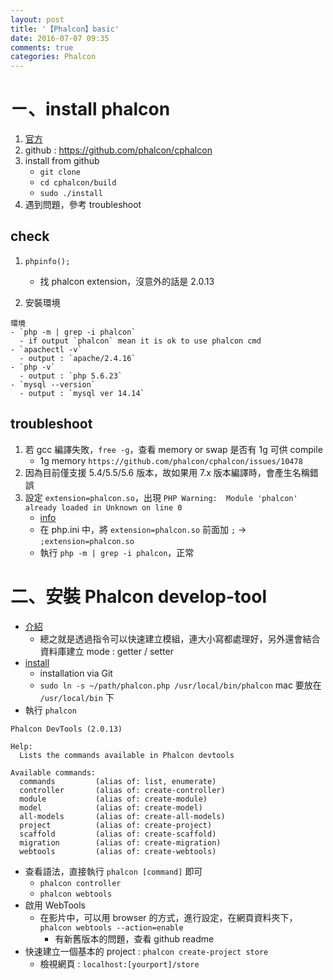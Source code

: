 ```yaml
---
layout: post
title: '【Phalcon】basic'
date: 2016-07-07 09:35
comments: true
categories: Phalcon
---
```

# ㄧ、install phalcon

1. [官方](https://phalconphp.com/en/download)
2. github : https://github.com/phalcon/cphalcon
3. install from github
	- `git clone`
	- `cd cphalcon/build`
	- `sudo ./install`
4. 遇到問題，參考 troubleshoot

## check 

1. `phpinfo();`
	- 找 phalcon extension，沒意外的話是 2.0.13

2. 安裝環境

```
環境
- `php -m | grep -i phalcon`
  - if output `phalcon` mean it is ok to use phalcon cmd
- `apachectl -v`
  - output : `apache/2.4.16`
- `php -v`
  - output : `php 5.6.23`
- `mysql --version`
  - output : `mysql ver 14.14`
```

## troubleshoot

1. 若 gcc 編譯失敗，`free -g`，查看 memory or swap 是否有 1g 可供 compile
	- 1g memory `https://github.com/phalcon/cphalcon/issues/10478`
2. 因為目前僅支援 5.4/5.5/5.6 版本，故如果用 7.x 版本編譯時，會產生名稱錯誤
3. 設定 `extension=phalcon.so`，出現 `PHP Warning:  Module 'phalcon' already loaded in Unknown on line 0`
	- [info](http://www.somacon.com/p520.php)
	- 在 php.ini 中，將 `extension=phalcon.so` 前面加 `;` -> `;extension=phalcon.so`
	- 執行 `php -m | grep -i phalcon`，正常

# 二、安裝 Phalcon develop-tool

- [介紹](https://docs.phalconphp.com/zh/latest/reference/tools.html)
	- 總之就是透過指令可以快速建立模組，連大小寫都處理好，另外還會結合資料庫建立 mode : getter / setter
- [install](https://github.com/phalcon/phalcon-devtools)
	- installation via Git
	- `sudo ln -s ~/path/phalcon.php /usr/local/bin/phalcon` mac 要放在 `/usr/local/bin` 下
- 執行 `phalcon`
	
```
Phalcon DevTools (2.0.13)

Help:
  Lists the commands available in Phalcon devtools

Available commands:
  commands         (alias of: list, enumerate)
  controller       (alias of: create-controller)
  module           (alias of: create-module)
  model            (alias of: create-model)
  all-models       (alias of: create-all-models)
  project          (alias of: create-project)
  scaffold         (alias of: create-scaffold)
  migration        (alias of: create-migration)
  webtools         (alias of: create-webtools)
```
- 查看語法，直接執行 `phalcon [command]` 即可
	- `phalcon controller`
	- `phalcon webtools`	
- 啟用 WebTools
	- 在影片中，可以用 browser 的方式，進行設定，在網頁資料夾下，`phalcon webtools --action=enable`
		- 有新舊版本的問題，查看 github readme	
- 快速建立一個基本的 project : `phalcon create-project store`
	- 檢視網頁 : `localhost:[yourport]/store`